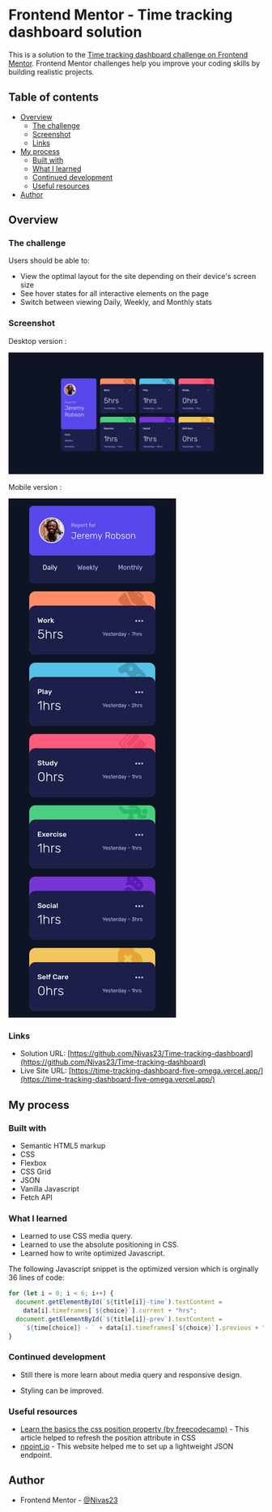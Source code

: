 # Frontend Mentor - Time tracking dashboard solution

This is a solution to the [Time tracking dashboard challenge on Frontend Mentor](https://www.frontendmentor.io/challenges/time-tracking-dashboard-UIQ7167Jw). Frontend Mentor challenges help you improve your coding skills by building realistic projects.

## Table of contents

- [Overview](#overview)
  - [The challenge](#the-challenge)
  - [Screenshot](#screenshot)
  - [Links](#links)
- [My process](#my-process)
  - [Built with](#built-with)
  - [What I learned](#what-i-learned)
  - [Continued development](#continued-development)
  - [Useful resources](#useful-resources)
- [Author](#author)

## Overview

### The challenge

Users should be able to:

- View the optimal layout for the site depending on their device's screen size
- See hover states for all interactive elements on the page
- Switch between viewing Daily, Weekly, and Monthly stats

### Screenshot

Desktop version :

![](./Screenshot-1.png)

Mobile version :

![](./Screenshot-2.png)

### Links

- Solution URL: [https://github.com/Nivas23/Time-tracking-dashboard](https://github.com/Nivas23/Time-tracking-dashboard)
- Live Site URL: [https://time-tracking-dashboard-five-omega.vercel.app/](https://time-tracking-dashboard-five-omega.vercel.app/)

## My process

### Built with

- Semantic HTML5 markup
- CSS
- Flexbox
- CSS Grid
- JSON
- Vanilla Javascript
- Fetch API


### What I learned

- Learned to use CSS media query.
- Learned to use the absolute positioning in CSS.
- Learned how to write optimized Javascript.

The following Javascript snippet is the optimized version which is orginally 36 lines of code: 

```js
for (let i = 0; i < 6; i++) {
  document.getElementById(`${title[i]}-time`).textContent =
    data[i].timeframes[`${choice}`].current + "hrs";
  document.getElementById(`${title[i]}-prev`).textContent =
    `${time[choice]} - ` + data[i].timeframes[`${choice}`].previous + "hrs";
}
```
### Continued development

- Still there is more learn about media query and responsive design.

- Styling can be improved.

### Useful resources

- [Learn the basics the css position property (by freecodecamp)](https://www.freecodecamp.org/news/learn-the-basics-the-css-position-property/) - This article helped to refresh the position attribute in CSS
- [npoint.io](https://www.npoint.io/) - This website helped me to set up a lightweight JSON endpoint.

## Author

- Frontend Mentor - [@Nivas23](https://www.frontendmentor.io/profile/Nivas23)

